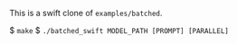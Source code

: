 This is a swift clone of `examples/batched`.

$ `make`
$ `./batched_swift MODEL_PATH [PROMPT] [PARALLEL]`
